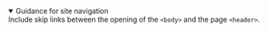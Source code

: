 <details open data-label="site-navigation-guidance-accordion" aria-expanded="true">
  <summary>Guidance<span class="visuallyhidden"> for site navigation</span></summary>
  <div class="accordion-panel">
  Include skip links between the opening of the <code>&lt;body&gt;</code> and the page <code>&lt;header&gt;</code>.
</div>
</details>
